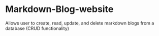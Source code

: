 # Markdown-Blog-website
Allows user to create, read, update, and delete markdown blogs from a database (CRUD functionality)
